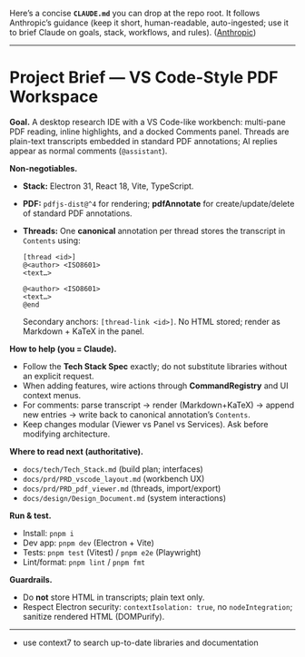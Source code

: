 Here’s a concise **`CLAUDE.md`** you can drop at the repo root. It follows Anthropic’s guidance (keep it short, human-readable, auto-ingested; use it to brief Claude on goals, stack, workflows, and rules). ([Anthropic](https://www.anthropic.com/engineering/claude-code-best-practices "Claude Code Best Practices \\ Anthropic"))

---

# Project Brief — VS Code-Style PDF Workspace

**Goal.** A desktop research IDE with a VS Code-like workbench: multi-pane PDF reading, inline highlights, and a docked Comments panel. Threads are plain-text transcripts embedded in standard PDF annotations; AI replies appear as normal comments (`@assistant`).

**Non-negotiables.**

- **Stack:** Electron 31, React 18, Vite, TypeScript.
- **PDF:** `pdfjs-dist@^4` for rendering; **pdfAnnotate** for create/update/delete of standard PDF annotations.
- **Threads:** One **canonical** annotation per thread stores the transcript in `Contents` using:

  ```
  [thread <id>]
  @<author> <ISO8601>
  <text…>

  @<author> <ISO8601>
  <text…>
  @end
  ```

  Secondary anchors: `[thread-link <id>]`. No HTML stored; render as Markdown + KaTeX in the panel.

**How to help (you = Claude).**

- Follow the **Tech Stack Spec** exactly; do not substitute libraries without an explicit request.
- When adding features, wire actions through **CommandRegistry** and UI context menus.
- For comments: parse transcript → render (Markdown+KaTeX) → append new entries → write back to canonical annotation’s `Contents`.
- Keep changes modular (Viewer vs Panel vs Services). Ask before modifying architecture.

**Where to read next (authoritative).**

- `docs/tech/Tech_Stack.md` (build plan; interfaces)
- `docs/prd/PRD_vscode_layout.md` (workbench UX)
- `docs/prd/PRD_pdf_viewer.md` (threads, import/export)
- `docs/design/Design_Document.md` (system interactions)

**Run & test.**

- Install: `pnpm i`
- Dev app: `pnpm dev` (Electron + Vite)
- Tests: `pnpm test` (Vitest) / `pnpm e2e` (Playwright)
- Lint/format: `pnpm lint` / `pnpm fmt`

**Guardrails.**

- Do **not** store HTML in transcripts; plain text only.
- Respect Electron security: `contextIsolation: true`, no `nodeIntegration`; sanitize rendered HTML (DOMPurify).

---
- use context7 to search up-to-date libraries and documentation